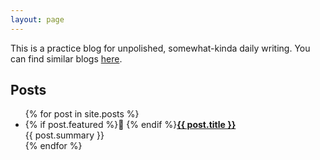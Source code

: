 ```yaml
---
layout: page
---
```


<p>This is a practice blog for unpolished, somewhat-kinda daily writing. You can find similar blogs
<a href="https://notebooks.rixx.de/">here</a>.</p>

<h2>Posts</h2>

<ul>
{% for post in site.posts %}
    <li>{% if post.featured %}🌟 {% endif %}<b><a href="{{site.baseurl}}{{post.url}}">{{ post.title }}</a></b><br>{{ post.summary }}</li>
{% endfor %}
</ul>
